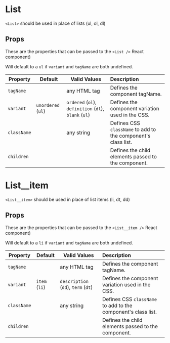 # List

`<List>` should be used in place of lists (ul, ol, dl)

## Props

These are the properties that can be passed to the `<List />` React component)

Will default to a `ul` if  `variant` and `tagName` are both undefined.

Property | Default | Valid Values | Description
--- | --- | --- |:---
`tagName` |  &nbsp; | any HTML tag | Defines the component tagName.
`variant` |  `unordered` (`ul`) | `ordered` (`ol`), `definition` (`dl`), `blank` (`ul`) | Defines the component variation used in the CSS.
`className` | &nbsp; | any string | Defines CSS `className` to add to the component's class list.
`children` | &nbsp; |  &nbsp; | Defines the child elements passed to the component.


# List__item

`<List__item>` should be used in place of list items (li, dt, dd)

## Props

These are the properties that can be passed to the `<List__item />` React component)

Will default to a `li` if  `variant` and `tagName` are both undefined.

Property | Default | Valid Values | Description
--- | --- | --- |:---
`tagName` |  &nbsp; | any HTML tag | Defines the component tagName.
`variant` |  `item` (`li`) | `description` (`dd`), `term` (`dt`) | Defines the component variation used in the CSS.
`className` | &nbsp; | any string | Defines CSS `className` to add to the component's class list.
`children` | &nbsp; |  &nbsp; | Defines the child elements passed to the component.
